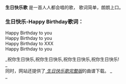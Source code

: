 

**生日快乐歌** 是一首人人都会唱的歌， 歌词简单，朗朗上口。

### 生日快乐-Happy Birthday歌词：

Happy Birthday to you  
Happy Birthday to you  
Happy Birthday to XXX  
Happy Birthday to you

_祝你生日快乐,祝你生日快乐,祝你生日快乐,祝你生日快乐!  
_  
同时，网站还提供了[ _生日快乐歌完整版_](http://www.everyonepiano.cn/music-1674-生日快乐完整好听版.html
"生日快乐完整版")的曲谱下载。 _  
_

